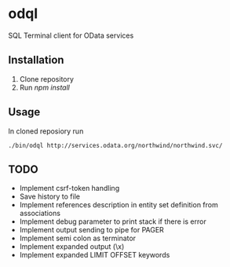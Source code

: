 # odql

SQL Terminal client for OData services

## Installation

 1. Clone repository
 1. Run *npm install*

## Usage

In cloned reposiory run


```
./bin/odql http://services.odata.org/northwind/northwind.svc/
```

## TODO

  * Implement csrf-token handling
  * Save history to file
  * Implement references description in entity set definition from associations
  * Implement debug parameter to print stack if there is error
  * Implement output sending to pipe for PAGER
  * Implement semi colon as terminator
  * Implement expanded output (\x)
  * Implement expanded LIMIT OFFSET keywords
